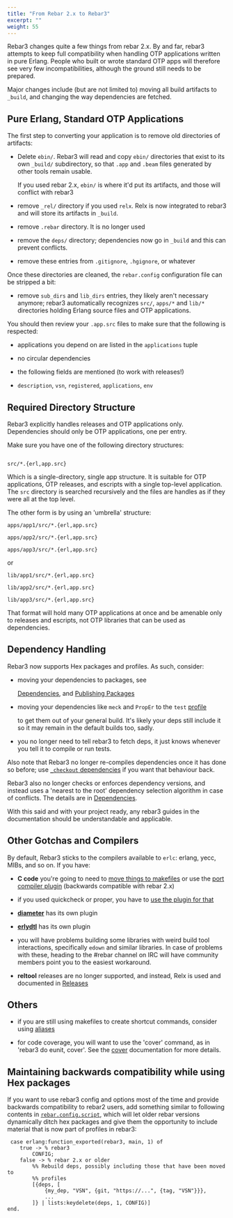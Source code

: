 ```yaml
---
title: "From Rebar 2.x to Rebar3"
excerpt: ""
weight: 55
---
```


Rebar3 changes quite a few things from rebar 2.x. By and far, rebar3 attempts to keep full compatibility when handling OTP applications written in pure Erlang. People who built or wrote standard OTP apps will therefore see very few incompatibilities, although the ground still needs to be prepared.



Major changes include (but are not limited to) moving all build artifacts to `_build`, and changing the way dependencies are fetched.



## Pure Erlang, Standard OTP Applications



The first step to converting your application is to remove old directories of artifacts:



- Delete `ebin/`. Rebar3 will read and copy `ebin/` directories that exist to its own `_build/` subdirectory, so that `.app` and `.beam` files generated by other tools remain usable.

  If you used rebar 2.x, `ebin/` is where it'd put its artifacts, and those will conflict with rebar3

- remove `_rel/` directory if you used `relx`. Relx is now integrated to rebar3 and will store its artifacts in `_build`.

- remove `.rebar` directory. It is no longer used

- remove the `deps/` directory; dependencies now go in `_build` and this can prevent conflicts.

- remove these entries from `.gitignore`, `.hgignore`, or whatever



Once these directories are cleaned, the `rebar.config` configuration file can be stripped a bit: 



- remove `sub_dirs` and `lib_dirs` entries, they likely aren't necessary anymore; rebar3 automatically recognizes `src/`, `apps/*` and `lib/*` directories holding Erlang source files and OTP applications.



You should then review your `.app.src` files to make sure that the following is respected:



 - applications you depend on are listed in the `applications` tuple

 - no circular dependencies

 - the following fields are mentioned (to work with releases!)

 - `description`, `vsn`, `registered`, `applications`, `env`

 

## Required Directory Structure



Rebar3 explicitly handles releases and OTP applications only. Dependencies should only be OTP applications, one per entry.



Make sure you have one of the following directory structures:



```

src/*.{erl,app.src}

```



Which is a single-directory, single app structure. It is suitable for OTP applications, OTP releases, and escripts with a single top-level application. The `src` directory is searched recursively and the files are handles as if they were all at the top level.



The other form is by using an 'umbrella' structure:



    apps/app1/src/*.{erl,app.src}

    apps/app2/src/*.{erl,app.src}

    apps/app3/src/*.{erl,app.src}



or



    lib/app1/src/*.{erl,app.src}

    lib/app2/src/*.{erl,app.src}

    lib/app3/src/*.{erl,app.src}



That format will hold many OTP applications at once and be amenable only to releases and escripts, not OTP libraries that can be used as dependencies.



## Dependency Handling



Rebar3 now supports Hex packages and profiles. As such, consider:



- moving your dependencies to packages, see

  [Dependencies](/docs/dependencies),  and [Publishing Packages](/docs/publishing-packages) 

- moving your dependencies like `meck` and `PropEr` to the `test` [profile](/docs/profiles)

  to get them out of your general build. It's likely your deps still include it so it may remain in the default builds too, sadly.

- you no longer need to tell rebar3 to fetch deps, it just knows whenever you tell it to compile or run tests.



Also note that Rebar3 no longer re-compiles dependencies once it has done so before; use [`_checkout` dependencies](http://www.rebar3.org/docs/dependencies#checkout-dependencies) if you want that behaviour back. 



Rebar3 also no longer checks or enforces dependency versions, and instead uses a 'nearest to the root' dependency selection algorithm in case of conflicts. The details are in [Dependencies](/docs/dependencies).



With this said and with your project ready, any rebar3 guides in the documentation should be understandable and applicable.



## Other Gotchas and Compilers



By default, Rebar3 sticks to the compilers available to `erlc`: erlang, yecc, MIBs, and so on. If you have:



- **C code** you're going to need to [move things to makefiles](/docs/building-cc)  or use the [port compiler plugin](http://www.rebar3.org/docs/using-available-plugins#port-compiler) (backwards compatible with rebar 2.x)

- if you used quickcheck or proper, you have to [use the plugin for that](http://www.rebar3.org/docs/using-available-plugins#quickcheck)

- [**diameter**](http://www.rebar3.org/docs/using-available-plugins#diameter) has its own plugin

- [**erlydtl**](http://www.rebar3.org/docs/using-available-plugins#erlydtl) has its own plugin

- you will have problems building some libraries with weird build tool interactions, specifically `edown` and similar libraries. In case of problems with these, heading to the #rebar channel on IRC will have community members point you to the easiest workaround.

- **reltool** releases are no longer supported, and instead, Relx is used and documented in [Releases](/docs/releases) 



## Others



- if you are still using makefiles to create shortcut commands, consider using [aliases](http://www.rebar3.org/docs/using-available-plugins#alias)

- for code coverage, you will want to use the 'cover' command, as in 'rebar3 do eunit, cover'. See the [cover](http://www.rebar3.org/docs/commands#cover) documentation for more details.



## Maintaining backwards compatibility while using Hex packages



If you want to use rebar3 config and options most of the time and provide backwards compatibility to rebar2 users, add something similar to following contents in [`rebar.config.script`](/docs/dynamic-configuration), which will let older rebar versions dynamically ditch hex packages and give them the opportunity to include material that is now part of profiles in rebar3:

	 case erlang:function_exported(rebar3, main, 1) of
	    true -> % rebar3
	        CONFIG;
	    false -> % rebar 2.x or older
	        %% Rebuild deps, possibly including those that have been moved to
	        %% profiles
	        [{deps, [
	            {my_dep, "VSN", {git, "https://...", {tag, "VSN"}}},
	            ...
	        ]} | lists:keydelete(deps, 1, CONFIG)]
	end.
	 
